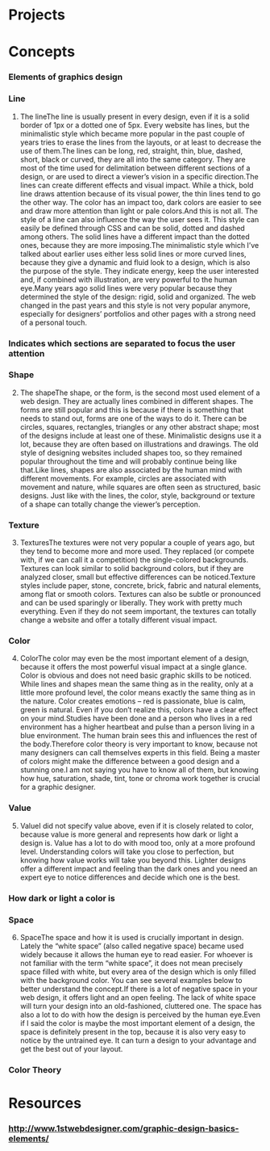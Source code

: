 # Projects
# Concepts
### Elements of graphics design
### Line
1. The lineThe line is usually present in every design, even if it is a solid border of 1px or a dotted one of 5px. Every website has lines, but the minimalistic style which became more popular in the past couple of years tries to erase the lines from the layouts, or at least to decrease the use of them.The lines can be long, red, straight, thin, blue, dashed, short, black or curved, they are all into the same category. They are most of the time used for delimitation between different sections of a design, or are used to direct a viewer’s vision in a specific direction.The lines can create different effects and visual impact. While a thick, bold line draws attention because of its visual power, the thin lines tend to go the other way. The color has an impact too, dark colors are easier to see and draw more attention than light or pale colors.And this is not all. The style of a line can also influence the way the user sees it. This style can easily be defined through CSS and can be solid, dotted and dashed among others. The solid lines have a different impact than the dotted ones, because they are more imposing.The minimalistic style which I’ve talked about earlier uses either less solid lines or more curved lines, because they give a dynamic and fluid look to a design, which is also the purpose of the style. They indicate energy, keep the user interested and, if combined with illustration, are very powerful to the human eye.Many years ago solid lines were very popular because they determined the style of the design: rigid, solid and organized. The web changed in the past years and this style is not very popular anymore, especially for designers’ portfolios and other pages with a strong need of a personal touch.
### Indicates which sections are separated to focus the user attention
### Shape
2. The shapeThe shape, or the form, is the second most used element of a web design. They are actually lines combined in different shapes. The forms are still popular and this is because if there is something that needs to stand out, forms are one of the ways to do it. There can be circles, squares, rectangles, triangles or any other abstract shape; most of the designs include at least one of these. Minimalistic designs use it a lot, because they are often based on illustrations and drawings. The old style of designing websites included shapes too, so they remained popular throughout the time and will probably continue being like that.Like lines, shapes are also associated by the human mind with different movements. For example, circles are associated with movement and nature, while squares are often seen as structured, basic designs. Just like with the lines, the color, style, background or texture of a shape can totally change the viewer’s perception.
### Texture
3. TexturesThe textures were not very popular a couple of years ago, but they tend to become more and more used. They replaced (or compete with, if we can call it a competition) the single-colored backgrounds. Textures can look similar to solid background colors, but if they are analyzed closer, small but effective differences can be noticed.Texture styles include paper, stone, concrete, brick, fabric and natural elements, among flat or smooth colors. Textures can also be subtle or pronounced and can be used sparingly or liberally. They work with pretty much everything. Even if they do not seem important, the textures can totally change a website and offer a totally different visual impact.
### Color
4. ColorThe color may even be the most important element of a design, because it offers the most powerful visual impact at a single glance. Color is obvious and does not need basic graphic skills to be noticed. While lines and shapes mean the same thing as in the reality, only at a little more profound level, the color means exactly the same thing as in the nature. Color creates emotions – red is passionate, blue is calm, green is natural. Even if you don’t realize this, colors have a clear effect on your mind.Studies have been done and a person who lives in a red environment has a higher heartbeat and pulse than a person living in a blue environment. The human brain sees this and influences the rest of the body.Therefore color theory is very important to know, because not many designers can call themselves experts in this field. Being a master of colors might make the difference between a good design and a stunning one.I am not saying you have to know all of them, but knowing how hue, saturation, shade, tint, tone or chroma work together is crucial for a graphic designer.
### Value
5. ValueI did not specify value above, even if it is closely related to color, because value is more general and represents how dark or light a design is. Value has a lot to do with mood too, only at a more profound level. Understanding colors will take you close to perfection, but knowing how value works will take you beyond this. Lighter designs offer a different impact and feeling than the dark ones and you need an expert eye to notice differences and decide which one is the best.
### How dark or light a color is
### Space
6. SpaceThe space and how it is used is crucially important in design. Lately the “white space” (also called negative space) became used widely because it allows the human eye to read easier. For whoever is not familiar with the term “white space”, it does not mean precisely space filled with white, but every area of the design which is only filled with the background color. You can see several examples below to better understand the concept.If there is a lot of negative space in your web design, it offers light and an open feeling. The lack of white space will turn your design into an old-fashioned, cluttered one. The space has also a lot to do with how the design is perceived by the human eye.Even if I said the color is maybe the most important element of a design, the space is definitely present in the top, because it is also very easy to notice by the untrained eye. It can turn a design to your advantage and get the best out of your layout.
### Color Theory
# Resources
### http://www.1stwebdesigner.com/graphic-design-basics-elements/
